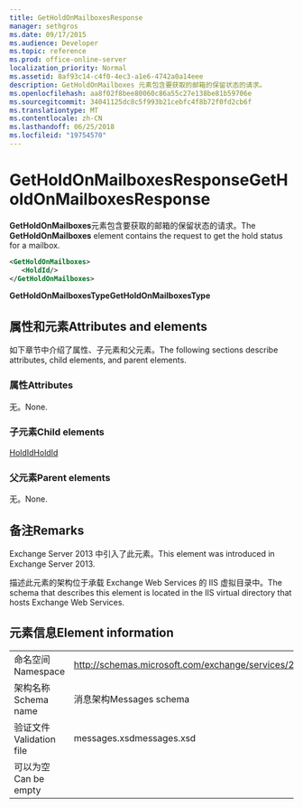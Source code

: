 ```yaml
---
title: GetHoldOnMailboxesResponse
manager: sethgros
ms.date: 09/17/2015
ms.audience: Developer
ms.topic: reference
ms.prod: office-online-server
localization_priority: Normal
ms.assetid: 8af93c14-c4f0-4ec3-a1e6-4742a0a14eee
description: GetHoldOnMailboxes 元素包含要获取的邮箱的保留状态的请求。
ms.openlocfilehash: aa8f02f8bee80060c86a55c27e138be81b59706e
ms.sourcegitcommit: 34041125dc8c5f993b21cebfc4f8b72f0fd2cb6f
ms.translationtype: MT
ms.contentlocale: zh-CN
ms.lasthandoff: 06/25/2018
ms.locfileid: "19754570"
---
```

# <a name="getholdonmailboxesresponse"></a><span data-ttu-id="fd368-103">GetHoldOnMailboxesResponse</span><span class="sxs-lookup"><span data-stu-id="fd368-103">GetHoldOnMailboxesResponse</span></span>

<span data-ttu-id="fd368-104">**GetHoldOnMailboxes**元素包含要获取的邮箱的保留状态的请求。</span><span class="sxs-lookup"><span data-stu-id="fd368-104">The **GetHoldOnMailboxes** element contains the request to get the hold status for a mailbox.</span></span> 
  
```XML
<GetHoldOnMailboxes>
   <HoldId/>
</GetHoldOnMailboxes>
```

 <span data-ttu-id="fd368-105">**GetHoldOnMailboxesType**</span><span class="sxs-lookup"><span data-stu-id="fd368-105">**GetHoldOnMailboxesType**</span></span>
## <a name="attributes-and-elements"></a><span data-ttu-id="fd368-106">属性和元素</span><span class="sxs-lookup"><span data-stu-id="fd368-106">Attributes and elements</span></span>

<span data-ttu-id="fd368-107">如下章节中介绍了属性、子元素和父元素。</span><span class="sxs-lookup"><span data-stu-id="fd368-107">The following sections describe attributes, child elements, and parent elements.</span></span>
  
### <a name="attributes"></a><span data-ttu-id="fd368-108">属性</span><span class="sxs-lookup"><span data-stu-id="fd368-108">Attributes</span></span>

<span data-ttu-id="fd368-109">无。</span><span class="sxs-lookup"><span data-stu-id="fd368-109">None.</span></span>
  
### <a name="child-elements"></a><span data-ttu-id="fd368-110">子元素</span><span class="sxs-lookup"><span data-stu-id="fd368-110">Child elements</span></span>

[<span data-ttu-id="fd368-111">HoldId</span><span class="sxs-lookup"><span data-stu-id="fd368-111">HoldId</span></span>](holdid.md)
  
### <a name="parent-elements"></a><span data-ttu-id="fd368-112">父元素</span><span class="sxs-lookup"><span data-stu-id="fd368-112">Parent elements</span></span>

<span data-ttu-id="fd368-113">无。</span><span class="sxs-lookup"><span data-stu-id="fd368-113">None.</span></span>
  
## <a name="remarks"></a><span data-ttu-id="fd368-114">备注</span><span class="sxs-lookup"><span data-stu-id="fd368-114">Remarks</span></span>

<span data-ttu-id="fd368-115">Exchange Server 2013 中引入了此元素。</span><span class="sxs-lookup"><span data-stu-id="fd368-115">This element was introduced in Exchange Server 2013.</span></span>
  
<span data-ttu-id="fd368-116">描述此元素的架构位于承载 Exchange Web Services 的 IIS 虚拟目录中。</span><span class="sxs-lookup"><span data-stu-id="fd368-116">The schema that describes this element is located in the IIS virtual directory that hosts Exchange Web Services.</span></span>
  
## <a name="element-information"></a><span data-ttu-id="fd368-117">元素信息</span><span class="sxs-lookup"><span data-stu-id="fd368-117">Element information</span></span>

|||
|:-----|:-----|
|<span data-ttu-id="fd368-118">命名空间</span><span class="sxs-lookup"><span data-stu-id="fd368-118">Namespace</span></span>  <br/> |http://schemas.microsoft.com/exchange/services/2006/messages  <br/> |
|<span data-ttu-id="fd368-119">架构名称</span><span class="sxs-lookup"><span data-stu-id="fd368-119">Schema name</span></span>  <br/> |<span data-ttu-id="fd368-120">消息架构</span><span class="sxs-lookup"><span data-stu-id="fd368-120">Messages schema</span></span>  <br/> |
|<span data-ttu-id="fd368-121">验证文件</span><span class="sxs-lookup"><span data-stu-id="fd368-121">Validation file</span></span>  <br/> |<span data-ttu-id="fd368-122">messages.xsd</span><span class="sxs-lookup"><span data-stu-id="fd368-122">messages.xsd</span></span>  <br/> |
|<span data-ttu-id="fd368-123">可以为空</span><span class="sxs-lookup"><span data-stu-id="fd368-123">Can be empty</span></span>  <br/> ||
   

